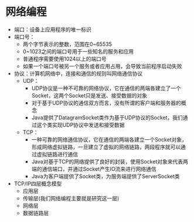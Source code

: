# 网络编程
* 端口：设备上应用程序的唯一标识
* 端口号：
    * 两个字节表示的整数，范围在0~65535
    * 0~1023之间的端口号用于一些知名的服务和应用
    * 普通程序需要使用1024以上的端口号
    * 如果一个端口号被另一个服务或者应用占用，会导致当前程序启动失败
* 协议：计算机网络中，连接和通信的规则叫网络通信协议
    * UDP：
        * UDP协议是一种不可靠的网络协议，它在通信的两端各建立了一个Socket，这两个Socket只是发送、接受数据的对象
        * 对于基于UDP协议的通信双方而言，没有所谓的客户端和服务器的概念
        * Java提供了DatagramSocket类作为基于UDP协议的Socket，我们通过这个类实现UDP协议中发送和接受数据
    * TCP：
        * 一种可靠的网络通信协议，它在通信的两端各建立一个Socket对象，形成网络虚拟链路，一旦建立了虚拟的网络链路，两段程序就可以通过虚拟链路进行通信
        * Java对基于TCP的网络提供了良好的封装，使用Socket对象来代表两端的通信端口，并通过Socket产生IO流来进行网络通信
        * Java为客户端提供了Socket类，为服务端提供了ServerSocket类
* TCP/IP四层概念模型
    * 应用层
    * 传输层(我们网络编程主要就是研究这一层)
    * 网络层
    * 数据链路层